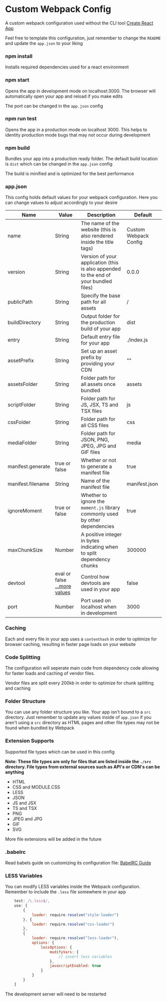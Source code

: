 # Custom Webpack Config

A custom webpack configuration used without the CLI tool [Create React App](https://reactjs.org/docs/create-a-new-react-app.html)

Feel free to template this configuration, just remember to change the `README` and update the `app.json` to your liking

### npm install

Installs required dependencies used for a react environment

### npm start

Opens the app in development mode on localhost:3000. The browser will automatically open your app and reload if you make edits

The port can be changed in the `app.json` config

### npm run test

Opens the app in a production mode on localhost 3000. This helps to identity production mode bugs that may not occur during development

### npm build

Bundles your app into a production ready folder. The default build location is `dist` which can be changed in the `app.json` config

The build is minified and is optimized for the best performance

### app.json

This config holds default values for your webpack configuration. Here you can change values to adjust accordingly to your desire

Name | Value | Description | Default
---- | ----- | ----------- | -------
name | String | The name of the website (this is also rendered inside the title tags) | Custom Webpack Config
version | String | Version of your application (this is also appended to the end of your bundled files) | 0.0.0
publicPath | String | Specify the base path for all assets | /
buildDirectory | String | Output folder for the production build of your app | dist
entry | String | Default entry file for your app | ./index.js
assetPrefix | String | Set up an asset prefix by providing your CDN | ""
assetsFolder | String | Folder path for all assets once bundled | assets
scriptFolder | String | Folder path for JS, JSX, TS and TSX files | js
cssFolder | String | Folder path for all CSS files | css
mediaFolder | String | Folder path for JSON, PNG, JPEG, JPG and GIF files | media
manifest.generate | true or false | Whether or not to generate a manifest file | true
manifest.filename | String | Name of the manifest file | manifest.json
ignoreMoment | true or false | Whether to ignore the `moment.js` library commonly used by other dependencies | true
maxChunkSize | Number | A positive integer in bytes indicating when to split dependency chunks | 300000
devtool | eval or false [...more values](https://webpack.js.org/configuration/devtool/) | Control how devtools are used in your app | false
port | Number | Port used on localhost when in development | 3000

### Caching

Each and every file in your app uses a `contenthash` in order to optimize for browser caching, resulting in faster page loads on your website

### Code Splitting

The configuration will seperate main code from dependency code allowing for faster loads and caching of vendor files.

Vendor files are split every 200kb in order to optimize for chunk splitting and caching

### Folder Structure

You can use any folder structure you like. Your app isn't bound to a `src` directory. Just remember to update any values inside of `app.json` if you aren't using a `src` directory as HTML pages and other file types may not be found when bundled by Webpack

### Extension Supports

Supported file types which can be used in this config

**Note: These file types are only for files that are listed inside the `./src` directory. File types from external sources such as API's or CDN's can be anything**

* HTML
* CSS and MODULE.CSS
* LESS
* JSON
* JS and JSX
* TS and TSX
* PNG
* JPEG and JPG
* GIF
* SVG

More file extensions will be added in the future

### .babelrc

Read babels guide on customizing its configuration file: [BabelRC Guide](https://babeljs.io/docs/en/config-files)

### LESS Variables

You can modify LESS variables inside the Webpack configuration. Remember to include the `.less` file somewhere in your app

```js
    test: /\.less$/,
    use: [
        {
            loader: require.resolve("style-loader")
        }, {
            loader: require.resolve("css-loader")
        },
        {
            loader: require.resolve("less-loader"),
            options: {
                lessOptions: {
                    modifyVars: {
                        // insert less variables
                    },
                    javascriptEnabled: true
                }
            }
        }
    ]
```

The development server will need to be restarted

